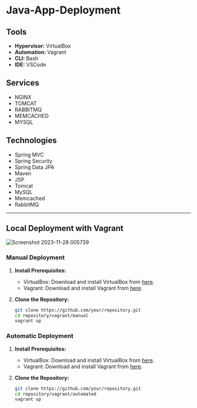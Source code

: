 # Java-App-Deployment

## Tools

- **Hypervisor:** VirtualBox
- **Automation:** Vagrant
- **CLI:** Bash
- **IDE:** VSCode

## Services

- NGINX
- TOMCAT
- RABBITMQ
- MEMCACHED
- MYSQL

## Technologies

- Spring MVC
- Spring Security
- Spring Data JPA
- Maven
- JSP
- Tomcat
- MySQL
- Memcached
- RabbitMQ

---

## Local Deployment with Vagrant

![Screenshot 2023-11-28 005739](https://github.com/zessam/Java-App/assets/72177003/428aed21-97c1-4ecb-8657-fbacf6663242)

### Manual Deployment

1. **Install Prerequisites:**
   - VirtualBox: Download and install VirtualBox from [here](https://www.virtualbox.org/).
   - Vagrant: Download and install Vagrant from [here](https://www.vagrantup.com/).

2. **Clone the Repository:**
   ```bash
   git clone https://github.com/your/repository.git
   cd repository/vagrant/manual
   vagrant up

### Automatic Deployment

1. **Install Prerequisites:**
   - VirtualBox: Download and install VirtualBox from [here](https://www.virtualbox.org/).
   - Vagrant: Download and install Vagrant from [here](https://www.vagrantup.com/).

2. **Clone the Repository:**
   ```bash
   git clone https://github.com/your/repository.git
   cd repository/vagrant/automated
   vagrant up

